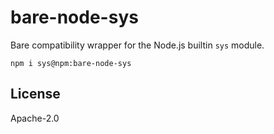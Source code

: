 # bare-node-sys

Bare compatibility wrapper for the Node.js builtin `sys` module.

```
npm i sys@npm:bare-node-sys
```

## License

Apache-2.0
